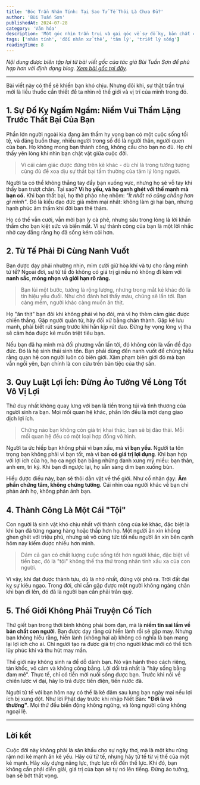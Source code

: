 ```yaml
---
title: 'Bóc Trần Nhân Tính: Tại Sao Tử Tế Thôi Là Chưa Đủ?'
author: 'Bùi Tuấn Sơn'
publishedAt: 2024-07-28
category: 'Văn hóa'
description: 'Một góc nhìn trần trụi và gai góc về sự đố kỵ, bản chất của các mối quan hệ và quy luật sinh tồn trong xã hội hiện đại.'
tags: ['nhân tính', 'đối nhân xử thế', 'tâm lý', 'triết lý sống']
readingTime: 8
---
```


*Nội dung được biên tập lại từ bài viết gốc của tác giả Bùi Tuấn Sơn để phù hợp hơn với định dạng blog. [Xem bài gốc tại đây](https://www.facebook.com/share/p/1B997sPpnX/).*

---

Bài viết này có thể sẽ khiến bạn khó chịu. Nhưng đôi khi, sự thật trần trụi mới là liều thuốc cần thiết để ta nhìn rõ thế giới và vị trí của mình trong đó.

## 1. Sự Đố Kỵ Ngấm Ngầm: Niềm Vui Thầm Lặng Trước Thất Bại Của Bạn

Phần lớn người ngoài kia đang âm thầm hy vọng bạn có một cuộc sống tồi tệ, và đáng buồn thay, nhiều người trong số đó là người thân, người quen của bạn. Họ không mong bạn thành công, không cầu cho bạn no đủ. Họ chỉ thấy yên lòng khi nhìn bạn chật vật giữa cuộc đời.

> Vì cái cảm giác được đứng trên kẻ khác - dù chỉ là trong tưởng tượng cũng đủ để xoa dịu sự thất bại tầm thường của tâm lý lòng người.

Người ta có thể không thẳng tay đẩy bạn xuống vực, nhưng họ sẽ vỗ tay khi thấy bạn trượt chân. Tại sao? **Vì họ yếu, và họ ganh ghét với thế mạnh mà bạn có.** Khi bạn thất bại, họ thở phào nhẹ nhõm: *"Ít nhất nó cũng chẳng hơn gì mình"*. Đó là kiểu đạo đức giả mềm mại nhất: không làm gì hại bạn, nhưng hạnh phúc âm thầm khi đời bạn thê thảm.

Họ có thể vẫn cười, vẫn mời bạn ly cà phê, nhưng sâu trong lòng là lời khấn thầm cho bạn kiệt sức và biến mất. Vì sự thành công của bạn là một lời nhắc nhở cay đắng rằng họ đã sống kém cỏi hơn.

## 2. Tử Tế Phải Đi Cùng Nanh Vuốt

Bạn được dạy phải nhường nhịn, mỉm cười giữ hòa khí và tự cho rằng mình tử tế? Ngoài đời, sự tử tế đó không có giá trị gì nếu nó không đi kèm với **nanh sắc, móng nhọn và giới hạn rõ ràng.**

> Bạn lùi một bước, tưởng là rộng lượng, nhưng trong mắt kẻ khác đó là tín hiệu yếu đuối. Như chó đánh hơi thấy máu, chúng sẽ lấn tới. Bạn càng mềm, người khác càng muốn ăn thịt.

Họ "ăn thịt" bạn đôi khi không phải vì họ đói, mà vì họ thèm cảm giác được chiến thắng. Gặp người quân tử, hãy đối xử bằng chân thành. Gặp kẻ lưu manh, phải biết rút súng trước khi hắn kịp rút dao. Đừng hy vọng lòng vị tha sẽ cảm hóa được kẻ muốn triệt tiêu bạn.

Nếu bạn đã hạ mình mà đối phương vẫn lấn tới, đó không còn là vấn đề đạo đức. Đó là hệ sinh thái sinh tồn. Bạn phải dùng đến nanh vuốt để chúng hiểu rằng quan hệ con người luôn có biên giới. Xâm phạm biên giới đó mà bạn vẫn ngồi yên, bạn chính là con cừu trên bàn tiệc của thợ săn.

## 3. Quy Luật Lợi Ích: Đừng Ảo Tưởng Về Lòng Tốt Vô Vị Lợi

Thứ duy nhất không quay lưng với bạn là tiền trong túi và tình thương của người sinh ra bạn. Mọi mối quan hệ khác, phần lớn đều là một dạng giao dịch lợi ích.

> Chừng nào bạn không còn giá trị khai thác, bạn sẽ bị đào thải. Mỗi mối quan hệ đều có một loại hợp đồng vô hình.

Người ta ức hiếp bạn không phải vì bạn xấu, mà **vì bạn yếu**. Người ta tôn trọng bạn không phải vì bạn tốt, mà vì bạn **có giá trị lợi dụng**. Khi bạn hợp với lợi ích của họ, họ ca ngợi bạn bằng những danh xưng mỹ miều: bạn thân, anh em, tri kỷ. Khi bạn đi ngược lại, họ sẵn sàng dìm bạn xuống bùn.

Hiểu được điều này, bạn sẽ thôi dằn vặt về thế giới. Như cổ nhân dạy: **Âm phần chứng tâm, không chứng tướng**. Cái nhìn của người khác về bạn chỉ phản ánh họ, không phản ánh bạn.

## 4. Thành Công Là Một Cái "Tội"

Con người là sinh vật khó chịu nhất với thành công của kẻ khác, đặc biệt là khi bạn đã từng ngang hàng hoặc thấp hơn họ. Một người ăn xin không ghen ghét với triệu phú, nhưng sẽ vô cùng tức tối nếu người ăn xin bên cạnh hôm nay kiếm được nhiều hơn mình.

> Dám cả gan có chất lượng cuộc sống tốt hơn người khác, đặc biệt về tiền bạc, đó là "tội" không thể tha thứ trong nhân tính xấu xa của con người.

Vì vậy, khi đạt được thành tựu, dù là nhỏ nhất, đừng vội phô ra. Trời đất đại kỵ sự kiêu ngạo. Trong đời, chỉ cần gặp được một người không ngáng chân khi bạn đi lên, đó đã là người bạn cần phải trân quý.

## 5. Thế Giới Không Phải Truyện Cổ Tích

Thứ giết bạn trong thời bình không phải bom đạn, mà là **niềm tin sai lầm về bản chất con người**. Bạn được dạy rằng cứ hiền lành rồi sẽ gặp may. Nhưng bạn không hiểu rằng, hiền lành (không hại ai) không có nghĩa là bạn mang lại lợi ích cho ai. Chỉ người tạo ra được giá trị cho người khác mới có thể tích lũy phúc khí và thu hút may mắn.

Thế giới này không sinh ra để dỗ dành bạn. Nó vận hành theo cách riêng, tàn khốc, vô cảm và không công bằng. Lời dối trá nhất là "hãy sống bằng đam mê". Thực tế, chỉ có tiền mới nuôi sống được bạn. Trước khi nói về chiến lược vĩ đại, hãy lo trả được tiền điện, tiền nước đã.

Người tử tế với bạn hôm nay có thể là kẻ đâm sau lưng bạn ngày mai nếu lợi ích bị xung đột. Như lời Phật dạy trước khi nhập Niết Bàn: **"Đời là vô thường"**. Mọi thứ đều biến động không ngừng, và lòng người cũng không ngoại lệ.

--- 

## Lời kết

Cuộc đời này không phải là sân khấu cho sự ngây thơ, mà là một khu rừng rậm nơi kẻ mạnh ăn kẻ yếu. Hãy cứ tử tế, nhưng hãy tử tế từ vị thế của một kẻ mạnh. Hãy xây dựng năng lực, thực lực rồi đến thế lực. Khi đó, bạn không cần phải diễn giải, giá trị của bạn sẽ tự nó lên tiếng. Đừng ảo tưởng, bạn sẽ bớt thất vọng.

